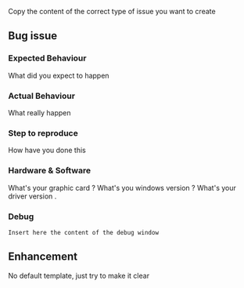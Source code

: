 Copy the content of the correct type of issue you want to create

## Bug issue

### Expected Behaviour
What did you expect to happen

### Actual Behaviour
What really happen

### Step to reproduce
How have you done this

### Hardware & Software
What's your graphic card ?
What's you windows version ?
What's your driver version .

### Debug 

`
Insert here the content of the debug window
`

## Enhancement

No default template, just try to make it clear
